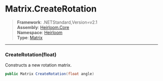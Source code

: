 # Matrix.CreateRotation

> **Framework**: .NETStandard,Version=v2.1  
> **Assembly**: [Heirloom.Core][0]  
> **Namespace**: [Heirloom][0]  
> **Type**: [Matrix][1]

--------------------------------------------------------------------------------

### CreateRotation(float)

Constructs a new rotation matrix.

```cs
public Matrix CreateRotation(float angle)
```

[0]: ../Heirloom.Core.md
[1]: Heirloom.Matrix.md
